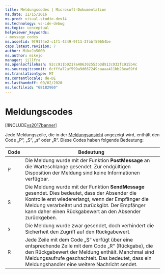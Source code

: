 ```yaml
---
title: Meldungscodes | Microsoft-Dokumentation
ms.date: 11/15/2016
ms.prod: visual-studio-dev14
ms.technology: vs-ide-debug
ms.topic: conceptual
helpviewer_keywords:
- message codes
ms.assetid: 9f91f4e2-c1f1-4349-9f11-2fbbf59654be
caps.latest.revision: 7
author: MikeJo5000
ms.author: mikejo
manager: jillfra
ms.openlocfilehash: 92cc911b0217a406302553b3d913c032fc915b4c
ms.sourcegitcommit: 6cfffa72af599a9d667249caaaa411bb28ea69fd
ms.translationtype: MT
ms.contentlocale: de-DE
ms.lasthandoff: 09/02/2020
ms.locfileid: "68182960"
---
```

# <a name="message-codes"></a>Meldungscodes
[!INCLUDE[vs2017banner](../includes/vs2017banner.md)]

Jede Meldungszeile, die in der [Meldungsansicht](../debugger/messages-view.md) angezeigt wird, enthält den Code „P“, „S“, „s“ oder „R“. Diese Codes haben folgende Bedeutung:  
  
|Code|Bedeutung|  
|----------|-------------|  
|P|Die Meldung wurde mit der Funktion **PostMessage** an die Warteschlange gesendet. Zur endgültigen Disposition der Meldung sind keine Informationen verfügbar.|  
|S|Die Meldung wurde mit der Funktion **SendMessage** gesendet. Dies bedeutet, dass der Absender die Kontrolle erst wiedererlangt, wenn der Empfänger die Meldung verarbeitet und zurückgibt. Der Empfänger kann daher einen Rückgabewert an den Absender zurückgeben.|  
|s|Die Meldung wurde zwar gesendet, doch verhindert die Sicherheit den Zugriff auf den Rückgabewert.|  
|R|Jede Zeile mit dem Code „S“ verfügt über eine entsprechende Zeile mit dem Code „R“ (Rückgabe), die den Rückgabewert der Meldung enthält. Manchmal sind Meldungsaufrufe geschachtelt. Das bedeutet, dass ein Meldungshandler eine weitere Nachricht sendet.|
